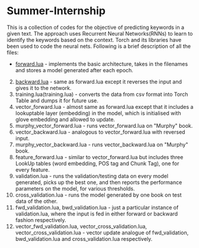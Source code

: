 # Summer-Internship
This is a collection of codes for the objective of predicting keywords in a given text. The approach uses Recurrent Neural Networks(RNNs) to learn to identify the keywords based on the context. Torch and its libraries have been used to code the neural nets. Following is a brief description of all the files:

* [forward.lua](forward.lua) - implements the basic architecture, takes in the filenames and stores a model generated after each epoch.
2. [backward.lua](backward.lua) - same as forward.lua except it reverses the input and gives it to the network.
3. training.lua(training.lua) - converts the data from csv format into Torch Table and dumps it for future use.
4. vector_forward.lua - almost same as forward.lua except that it includes a lookuptable layer (embedding) in the model, which is initialised with glove embedding and allowed to update.
5. murphy_vector_forward.lua - runs vector_forward.lua on "Murphy" book.
6. vector_backward.lua - analogous to vector_forward.lua with reversed input.
7. murphy_vector_backward.lua - runs vector_backward.lua on "Murphy" book.
8. feature_forward.lua - similar to vector_forward.lua but includes three LookUp tables (word embedding, POS tag and Chunk Tag), one for every feature.
9. validation.lua - runs the validation/testing data on every model generated, picks up the best one, and then reports the performance parameters on the model, for various thresholds.
10. cross_validation.lua - runs the model generated by one book on test data of the other.
11. fwd_validation.lua, bwd_validation.lua - just a particular instance of validation.lua, where the input is fed in either forward or backward fashion respectively.
12. vector_fwd_validation.lua, vector_cross_validation.lua, vector_cross_validation.lua - vector update analogue of fwd_validation, bwd_validation.lua and cross_validation.lua respectively.
